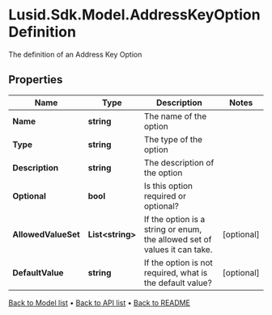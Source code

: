 # Lusid.Sdk.Model.AddressKeyOptionDefinition
The definition of an Address Key Option

## Properties

Name | Type | Description | Notes
------------ | ------------- | ------------- | -------------
**Name** | **string** | The name of the option | 
**Type** | **string** | The type of the option | 
**Description** | **string** | The description of the option | 
**Optional** | **bool** | Is this option required or optional? | 
**AllowedValueSet** | **List&lt;string&gt;** | If the option is a string or enum, the allowed set of values it can take. | [optional] 
**DefaultValue** | **string** | If the option is not required, what is the default value? | [optional] 

[Back to Model list](../README.md#documentation-for-models) &#8226; [Back to API list](../README.md#documentation-for-api-endpoints) &#8226; [Back to README](../README.md)

